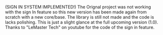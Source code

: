 (SIGN IN SYSTEM IMPLEMENTED!)
The Orignal project was not working with the sign In feature so this new version has been made again from scratch with a new core/base.
The library is still not made and the code is lacks polishing. This is just a slight glance at the full upcoming version (1.0). Thanks to "LeMaster Tech" on youtube for the code of the sign in feature.
